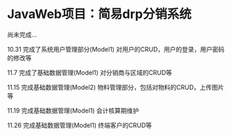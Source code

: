 # JavaWeb项目：简易drp分销系统
尚未完成...

10.31 完成了系统用户管理部分(Model1)
        对用户的CRUD，用户的登录，用户密码的修改等
        
11.7 完成了基础数据管理(Model1)
        对分销商与区域的CRUD等
        
11.15 完成基础数据管理(Model2)
        物料管理部分，包括对物料的CRUD，上传图片等
        
11.19 完成基础数据管理(Model1)
        会计核算期维护
        
11.26 完成基础数据管理(Model1)
        终端客户的CRUD等
